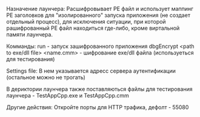 Назначение лаунчера:
Расшифровывает PE файл и использует маппинг PE заголовков для "изолированного" запуска приложения (не создает отдельный процесс), для исключения ситуации, при которой рашифрованный PE файл находиться где-либо, кроме виртальной памяти лаунчера.

Комманды:
run <cmm file path> - запуск зашифрованного приложения
dbgEncrypt <path to exe/dll file> <name.cmm> - шифрование exe/dll файла (используеться для тестирования)

Settings file:
В нем указывается адресс сервера аутентификации (остальное можно не трогать)

В дериктории лаунчера также поставляються файлы для тестирования лаунчера - TestAppCpp.exe и TestAppCpp.cmm

Другие действия:
Откройте порты для HTTP трафика, дефолт - 55080
